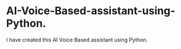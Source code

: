 # AI-Voice-Based-assistant-using-Python.
I have created this AI Voice Based assistant using Python.
